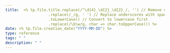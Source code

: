 ```yaml
---
title:  <% tp.file.title.replace(/^\d{4}_\d{2}_\d{2}_/, '') // Remove date if it exists in the format YYYY_MM_DD_
                   .replace(/_/g, ' ') // Replace underscores with spaces
                   .toLowerCase() // Convert to lowercase first
                   .replace(/\b\w/g, char => char.toUpperCase()) %>
date: <% tp.file.creation_date("YYYY-MM-DD") %>
type: reference
tags: " "
description: " "
---
```

